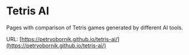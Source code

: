 # Tetris AI
Pages with comparison of Tetris games generated by different AI tools.

URL: [https://petrvobornik.github.io/tetris-ai/](https://petrvobornik.github.io/tetris-ai/)
